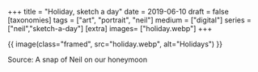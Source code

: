 +++
title = "Holiday, sketch a day"
date = 2019-06-10
draft =  false
[taxonomies]
tags = ["art", "portrait", "neil"]
medium = ["digital"]
series = ["neil","sketch-a-day"]
[extra]
images= ["holiday.webp"]
+++

{{ image(class="framed", src="holiday.webp", alt="Holidays") }}

Source: A snap of Neil on our honeymoon
